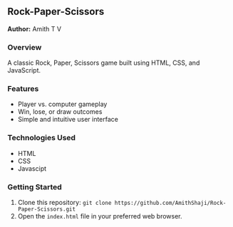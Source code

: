 ## Rock-Paper-Scissors

**Author:** Amith T V

### Overview
A classic Rock, Paper, Scissors game built using HTML, CSS, and JavaScript.

### Features
* Player vs. computer gameplay
* Win, lose, or draw outcomes
* Simple and intuitive user interface

### Technologies Used
* HTML
* CSS
* Javascipt

### Getting Started
1. Clone this repository: `git clone https://github.com/AmithShaji/Rock-Paper-Scissors.git`
2. Open the `index.html` file in your preferred web browser.
